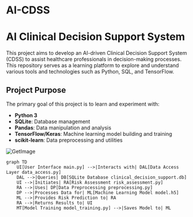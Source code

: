 # AI-CDSS

# AI Clinical Decision Support System 

This project aims to develop an AI-driven Clinical Decision Support System (CDSS) to assist healthcare professionals in decision-making processes. This repository serves as a learning platform to explore and understand various tools and technologies such as Python, SQL, and TensorFlow.

## Project Purpose

The primary goal of this project is to learn and experiment with:

- **Python 3**
- **SQLite**: Database management
- **Pandas**: Data manipulation and analysis
- **TensorFlow/Keras**: Machine learning model building and training
- **scikit-learn**: Data preprocessing and utilities




![GetImage](https://github.com/user-attachments/assets/2cc4101e-54b5-4b97-99b7-212758295f8b)
```mermaid
graph TD
    UI[User Interface main.py] -->|Interacts with| DAL[Data Access Layer data_access.py]
    DAL -->|Queries| DB[SQLite Database clinical_decision_support.db]
    UI -->|Initiates| RA[Risk Assessment risk_assessment.py]
    RA -->|Uses| DP[Data Preprocessing preprocessing.py]
    DP -->|Processes Data for| ML[Machine Learning Model model.h5]
    ML -->|Provides Risk Prediction to| RA
    RA -->|Returns Results to| UI
    MT[Model Training model_training.py] -->|Saves Model to| ML


